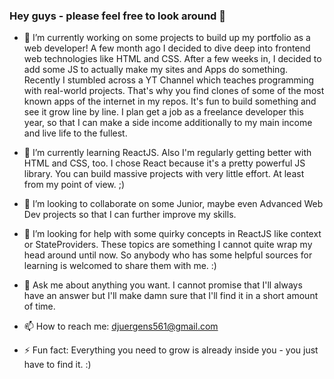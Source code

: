 ### Hey guys - please feel free to look around 👋


- 🔭  I’m currently working on some projects to build up my portfolio as a web developer! 
      A few month ago I decided to dive deep into frontend web technologies like HTML and CSS. After a few weeks in, I decided to add
      some JS to actually make my sites and Apps do something. Recently I stumbled across a YT Channel which teaches programming with real-world projects.
      That's why you find clones of some of the most known apps of the internet in my repos. It's fun to build something and see it grow line by line. I plan get a 
      job as a freelance developer this year, so that I can make a side income additionally to my main income and live life to the fullest. 

- 🌱  I’m currently learning ReactJS. Also I'm regularly getting better with HTML and CSS, too. I chose React because it's a pretty powerful JS library. You can
      build massive projects with very little effort. At least from my point of view. ;) 

- 👯  I’m looking to collaborate on some Junior, maybe even Advanced Web Dev projects so that I can further improve my skills.

- 🤔  I’m looking for help with some quirky concepts in ReactJS like context or StateProviders. These topics are something I cannot quite wrap my head around until
      now. So anybody who has some helpful sources for learning is welcomed to share them with me. :) 

- 💬  Ask me about anything you want. I cannot promise that I'll always have an answer but I'll make damn sure that I'll find it in a short amount of time. 

- 📫  How to reach me: djuergens561@gmail.com

- ⚡  Fun fact: Everything you need to grow is already inside you - you just have to find it. :)
